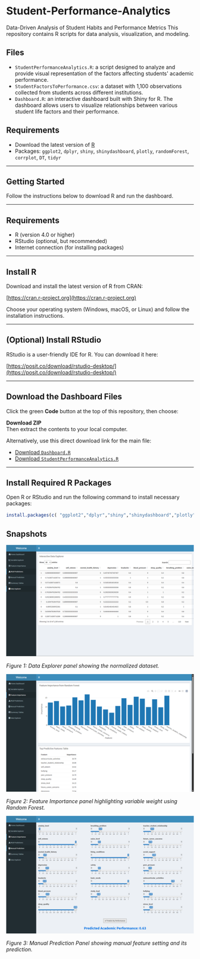 # Student-Performance-Analytics
Data-Driven Analysis of Student Habits and Performance Metrics
This repository contains R scripts for data analysis, visualization, and modeling.

## Files
- `StudentPerformanceAnalytics.R`: a script designed to analyze and provide visual representation of the factors affecting students' academic performance.
- `StudentFactorsToPerformance.csv`: a dataset with 1,100 observations collected from students across different institutions.
- `Dashboard.R`: an interactive dashboard built with Shiny for R. The dashboard allows users to visualize relationships between various student life factors and their performance.

## Requirements
- Download the latest version of [R](https://posit.co/download/rstudio-desktop/)
- Packages: `ggplot2`, `dplyr`, `shiny`, `shinydashboard`, `plotly`, `randomForest`, `corrplot`, `DT`, `tidyr`

---

## Getting Started

Follow the instructions below to download R and run the dashboard.

---

## Requirements

- R (version 4.0 or higher)
- RStudio (optional, but recommended)
- Internet connection (for installing packages)

---

## Install R

Download and install the latest version of R from CRAN:

[https://cran.r-project.org](https://cran.r-project.org)

Choose your operating system (Windows, macOS, or Linux) and follow the installation instructions.

---

## (Optional) Install RStudio

RStudio is a user-friendly IDE for R. You can download it here:

 [https://posit.co/download/rstudio-desktop/](https://posit.co/download/rstudio-desktop/)

---

## Download the Dashboard Files

Click the green **Code** button at the top of this repository, then choose:

**Download ZIP**  
Then extract the contents to your local computer.

Alternatively, use this direct download link for the main file:

- [Download `Dashboard.R`](https://raw.githubusercontent.com/robaaaru/Student-Performance-Analytics/main/Dashboard.R)
- [Download `StudentPerformanceAnalytics.R`](https://raw.githubusercontent.com/robaaaru/Student-Performance-Analytics/main/StudentPerformanceAnalytics.R)

---

## Install Required R Packages

Open R or RStudio and run the following command to install necessary packages:

```R
install.packages(c( "ggplot2","dplyr","shiny","shinydashboard","plotly","randomForest","corrplot","DT","tidyr"))
```

## Snapshots


![Data Explorer](Images/Data_Explorer.png)

*Figure 1: Data Explorer panel showing the normalized dataset.*

![Feature Importance](Images/Feature_Importance.png)

*Figure 2: Feature Importance panel highlighting variable weight using Random Forest.*

![Manual Prediction](Images/Manual_Prediction.png)

*Figure 3: Manual Prediction Panel showing manual feature setting and its prediction.*


